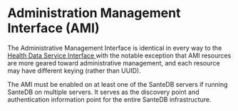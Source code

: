 # Administration Management Interface (AMI)

The Administrative Management Interface is identical in every way to the [Health Data Service Interface ](../health-data-service-interface-hdsi/)with the notable exception that AMI resources are more geared toward administrative management, and each resource may have different keying (rather than UUID).

The AMI must be enabled on at least one of the SanteDB servers if running SanteDB on multiple servers. It serves as the discovery point and authentication information point for the entire SanteDB infrastructure.
